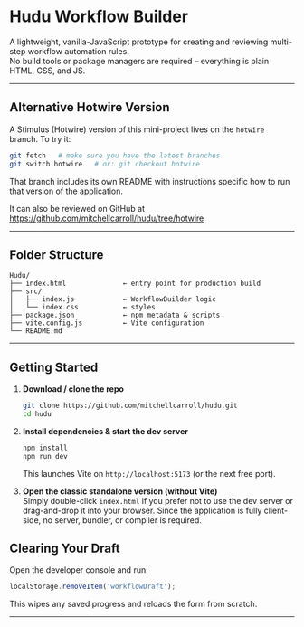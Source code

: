 # Hudu Workflow Builder

A lightweight, vanilla-JavaScript prototype for creating and reviewing multi-step workflow automation rules.  
No build tools or package managers are required – everything is plain HTML, CSS, and JS.

---

## Alternative Hotwire Version

A Stimulus (Hotwire) version of this mini-project lives on the `hotwire` branch. To try it:

```bash
git fetch   # make sure you have the latest branches
git switch hotwire   # or: git checkout hotwire
```

That branch includes its own README with instructions specific how to run that version of the application. 

It can also be reviewed on GitHub at https://github.com/mitchellcarroll/hudu/tree/hotwire

---

## Folder Structure

```
Hudu/
├── index.html              ← entry point for production build
├── src/
│   ├── index.js            ← WorkflowBuilder logic
│   └── index.css           ← styles
├── package.json            ← npm metadata & scripts
├── vite.config.js          ← Vite configuration
└── README.md
```

---

## Getting Started

1. **Download / clone the repo**
   ```bash
   git clone https://github.com/mitchellcarroll/hudu.git
   cd hudu
   ```

2. **Install dependencies & start the dev server**  
   ```bash
   npm install
   npm run dev
   ```
   This launches Vite on `http://localhost:5173` (or the next free port).

3. **Open the classic standalone version (without Vite)**  
   Simply double-click `index.html` if you prefer not to use the dev server or drag-and-drop it into your browser. Since the application is fully client-side, no server, bundler, or compiler is required.

## Clearing Your Draft

Open the developer console and run:
```js
localStorage.removeItem('workflowDraft');
```
This wipes any saved progress and reloads the form from scratch.

---